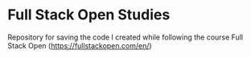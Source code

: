 # Full Stack Open Studies
Repository for saving the code I created while following the course Full Stack Open (https://fullstackopen.com/en/)
